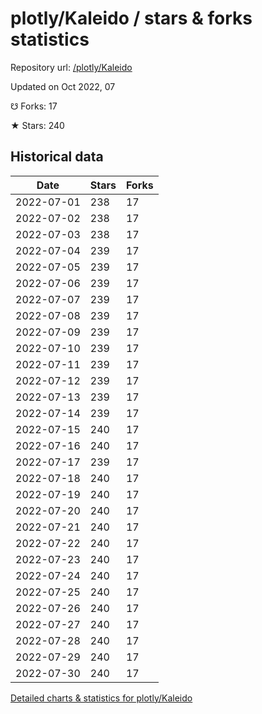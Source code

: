 # plotly/Kaleido / stars & forks statistics

Repository url: [/plotly/Kaleido](https://github.com/plotly/Kaleido)

Updated on Oct 2022, 07

☋ Forks: 17

★ Stars: 240

## Historical data
| Date | Stars | Forks |
|------|-------|-------|
| 2022-07-01 | 238 | 17 | 
| 2022-07-02 | 238 | 17 | 
| 2022-07-03 | 238 | 17 | 
| 2022-07-04 | 239 | 17 | 
| 2022-07-05 | 239 | 17 | 
| 2022-07-06 | 239 | 17 | 
| 2022-07-07 | 239 | 17 | 
| 2022-07-08 | 239 | 17 | 
| 2022-07-09 | 239 | 17 | 
| 2022-07-10 | 239 | 17 | 
| 2022-07-11 | 239 | 17 | 
| 2022-07-12 | 239 | 17 | 
| 2022-07-13 | 239 | 17 | 
| 2022-07-14 | 239 | 17 | 
| 2022-07-15 | 240 | 17 | 
| 2022-07-16 | 240 | 17 | 
| 2022-07-17 | 239 | 17 | 
| 2022-07-18 | 240 | 17 | 
| 2022-07-19 | 240 | 17 | 
| 2022-07-20 | 240 | 17 | 
| 2022-07-21 | 240 | 17 | 
| 2022-07-22 | 240 | 17 | 
| 2022-07-23 | 240 | 17 | 
| 2022-07-24 | 240 | 17 | 
| 2022-07-25 | 240 | 17 | 
| 2022-07-26 | 240 | 17 | 
| 2022-07-27 | 240 | 17 | 
| 2022-07-28 | 240 | 17 | 
| 2022-07-29 | 240 | 17 | 
| 2022-07-30 | 240 | 17 | 


[Detailed charts & statistics for plotly/Kaleido](https://reviewgithub.com/rep/plotly/Kaleido)

